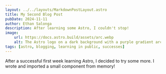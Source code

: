 ```yaml
---
layout: ../../layouts/MarkdownPostLayout.astro
title: My Second Blog Post
pubDate: 2024-11-11
author: Ethan Salonga
description: After learning some Astro, I couldn't stop!
image:
    url: https://docs.astro.build/assets/arc.webp
    alt: The Astro logo on a dark background with a purple gradient arc.
tags: [astro, blogging, learning in public, successes]
---
```

After a successful first week learning Astro, I decided to try some more. I wrote and imported a small component from memory!